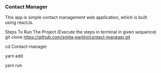 ### Contact Manager
This app is simple contact management web application, which is built using reactJs.

Steps To Run The Project (Execute the steps in terminal in given sequence)
git clone https://github.com/smita-parkhi/contact-manager.git

cd Contact-manager

yarn add

yarn run